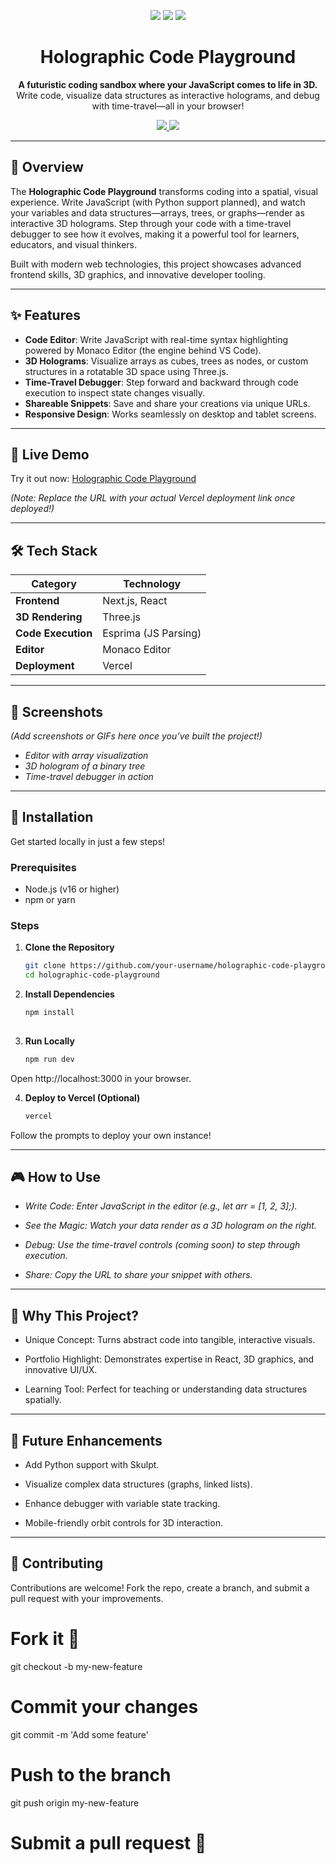 <p align="center">
  <img src="https://img.shields.io/badge/Next.js-000000?style=for-the-badge&logo=next.js&logoColor=white" />
  <img src="https://img.shields.io/badge/Three.js-00ff00?style=for-the-badge&logo=three.js&logoColor=black" />
  <img src="https://img.shields.io/badge/Vercel-000000?style=for-the-badge&logo=vercel&logoColor=white" />
</p>

<h1 align="center">Holographic Code Playground</h1>

<p align="center">
  <strong>A futuristic coding sandbox where your JavaScript comes to life in 3D.</strong>
  <br />
  Write code, visualize data structures as interactive holograms, and debug with time-travel—all in your browser!
</p>

<p align="center">
  <a href="https://holographic-code-playground.vercel.app" target="_blank">
    <img src="https://img.shields.io/badge/Live%20Demo-00ff00?style=for-the-badge&logo=vercel" />
  </a>
  <a href="#installation" target="_blank">
    <img src="https://img.shields.io/badge/Get%20Started-1e1e1e?style=for-the-badge&logo=github" />
  </a>
</p>

---

## 🎯 Overview

The **Holographic Code Playground** transforms coding into a spatial, visual experience. Write JavaScript (with Python support planned), and watch your variables and data structures—arrays, trees, or graphs—render as interactive 3D holograms. Step through your code with a time-travel debugger to see how it evolves, making it a powerful tool for learners, educators, and visual thinkers.

Built with modern web technologies, this project showcases advanced frontend skills, 3D graphics, and innovative developer tooling.

---

## ✨ Features

- **Code Editor**: Write JavaScript with real-time syntax highlighting powered by Monaco Editor (the engine behind VS Code).
- **3D Holograms**: Visualize arrays as cubes, trees as nodes, or custom structures in a rotatable 3D space using Three.js.
- **Time-Travel Debugger**: Step forward and backward through code execution to inspect state changes visually.
- **Shareable Snippets**: Save and share your creations via unique URLs.
- **Responsive Design**: Works seamlessly on desktop and tablet screens.

---

## 🚀 Live Demo

Try it out now: [Holographic Code Playground](https://holographic-code-playground.vercel.app)

*(Note: Replace the URL with your actual Vercel deployment link once deployed!)*

---

## 🛠️ Tech Stack

| **Category**       | **Technology**       |
|---------------------|----------------------|
| **Frontend**       | Next.js, React       |
| **3D Rendering**   | Three.js            |
| **Code Execution** | Esprima (JS Parsing) |
| **Editor**         | Monaco Editor       |
| **Deployment**     | Vercel              |

---

## 📸 Screenshots

*(Add screenshots or GIFs here once you’ve built the project!)*  
- *Editor with array visualization*  
- *3D hologram of a binary tree*  
- *Time-travel debugger in action*

---

## 🏁 Installation

Get started locally in just a few steps!

### Prerequisites

- Node.js (v16 or higher)
- npm or yarn

### Steps

1. **Clone the Repository**
   ```bash
   git clone https://github.com/your-username/holographic-code-playground.git
   cd holographic-code-playground

2. **Install Dependencies**

   ```bash
   npm install
 
3. **Run Locally**
   ```bash
   npm run dev
Open http://localhost:3000 in your browser.

4. **Deploy to Vercel (Optional)**
   ```bash
   vercel
Follow the prompts to deploy your own instance!

---

## 🎮 How to Use
- *Write Code: Enter JavaScript in the editor (e.g., let arr = [1, 2, 3];).*

- *See the Magic: Watch your data render as a 3D hologram on the right.*

- *Debug: Use the time-travel controls (coming soon) to step through execution.*

- *Share: Copy the URL to share your snippet with others.*

--- 

## 🌟 Why This Project?
- Unique Concept: Turns abstract code into tangible, interactive visuals.

- Portfolio Highlight: Demonstrates expertise in React, 3D graphics, and innovative UI/UX.

- Learning Tool: Perfect for teaching or understanding data structures spatially.

---

## 🔮 Future Enhancements
- Add Python support with Skulpt.

- Visualize complex data structures (graphs, linked lists).

- Enhance debugger with variable state tracking.

- Mobile-friendly orbit controls for 3D interaction.

---

## 🤝 Contributing
Contributions are welcome! Fork the repo, create a branch, and submit a pull request with your improvements.
# Fork it 🍴
git checkout -b my-new-feature

# Commit your changes
git commit -m 'Add some feature'

# Push to the branch
git push origin my-new-feature

# Submit a pull request 🚀

